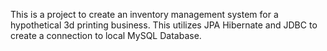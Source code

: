 This is a project to create an inventory management system for a hypothetical 3d printing business.
This utilizes JPA Hibernate and JDBC to create a connection to local MySQL Database.
